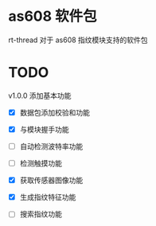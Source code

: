 # as608 软件包

rt-thread 对于 as608 指纹模块支持的软件包

# TODO

v1.0.0 添加基本功能

+ [x] 数据包添加校验和功能
+ [x] 与模块握手功能
+ [ ] 自动检测波特率功能
+ [ ] 检测触摸功能
+ [x] 获取传感器图像功能
+ [x] 生成指纹特征功能
+ [ ] 搜索指纹功能

